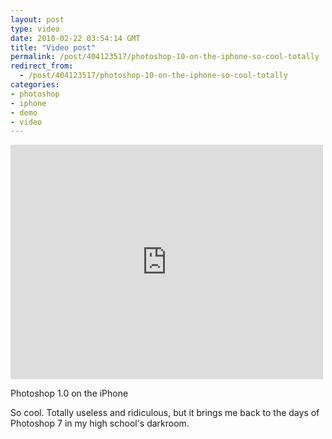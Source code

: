 ```yaml
---
layout: post
type: video
date: 2010-02-22 03:54:14 GMT
title: "Video post"
permalink: /post/404123517/photoshop-10-on-the-iphone-so-cool-totally
redirect_from: 
  - /post/404123517/photoshop-10-on-the-iphone-so-cool-totally
categories:
- photoshop
- iphone
- demo
- video
---
```

<iframe width="500" height="375"  id="youtube_iframe" src="https://www.youtube.com/embed/zGc8OBp-Wh0?feature=oembed&amp;enablejsapi=1&amp;wmode=opaque" frameborder="0" allow="accelerometer; autoplay; clipboard-write; encrypted-media; gyroscope; picture-in-picture" allowfullscreen title="Photoshop 1.0 on the iPhone!"></iframe>

Photoshop 1.0 on the iPhone

So cool. Totally useless and ridiculous, but it brings me back to the days of Photoshop 7 in my high school's darkroom.